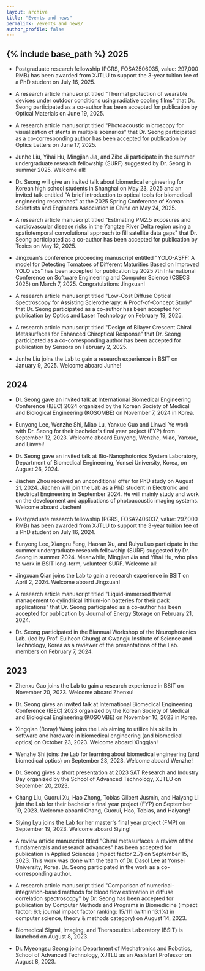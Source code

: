 ```yaml
---
layout: archive
title: "Events and news"
permalink: /events_and_news/
author_profile: false
---
```


{% include base_path %}
2025
-----
* Postgraduate research fellowship (PGRS, FOSA2506035, value: 297,000 RMB) has been awarded from XJTLU to support the 3-year tuition fee of a PhD student on July 16, 2025.   

* A research article manuscript titled "Thermal protection of wearable devices under outdoor conditions using radiative cooling films" that Dr. Seong participated as a co-author has been accepted for publication by Optical Materials on June 19, 2025.    

* A research article manuscript titled "Photoacoustic microscopy for visualization of stents in multiple scenarios" that Dr. Seong participated as a co-corresponding author has been accepted for publication by Optics Letters on June 17, 2025.     

* Junhe Liu, Yihai Hu, Mingjian Jia, and Zibo Ji participate in the summer undergraduate research fellowship (SURF) suggested by Dr. Seong in summer 2025. Welcome all!   

* Dr. Seong will give an invited talk about biomedical engineering for Korean high school students in Shanghai on May 23, 2025 and an invited talk entitled "A brief introduction to optical tools for biomedical engineering researches" at the 2025 Spring Conference of Korean Scientists and Engineers Association in China on May 24, 2025.      

* A research article manuscript titled "Estimating PM2.5 exposures and cardiovascular disease risks in the Yangtze River Delta region using a spatiotemporal convolutional approach to fill satellite data gaps" that Dr. Seong participated as a co-author has been accepted for publication by Toxics on May 12, 2025.     

* Jingxuan's conference proceeding manuscript entitled "YOLO-ASFF: A model for Detecting Tomatoes of Different Maturities Based on Improved YOLO v5s" has been accepted for publication by 2025 7th International Conference on Software Engineering and Computer Science (CSECS 2025) on March 7, 2025. Congratulations Jingxuan!    

* A research article manuscript titled "Low-Cost Diffuse Optical Spectroscopy for Assisting Sclerotherapy: A Proof-of-Concept Study" that Dr. Seong participated as a co-author has been accepted for publication by Optics and Laser Technology on February 19, 2025.   

* A research article manuscript titled "Design of Bilayer Crescent Chiral Metasurfaces for Enhanced Chiroptical Response" that Dr. Seong participated as a co-corresponding author has been accepted for publication by Sensors on February 2, 2025.   

* Junhe Liu joins the Lab to gain a research experience in BSIT on January 9, 2025. Welcome aboard Junhe!


2024
-----
* Dr. Seong gave an invited talk at International Biomedical Engineering Conference (IBEC) 2024 organized by the Korean Society of Medical and Biological Engineering (KOSOMBE) on November 7, 2024 in Korea.   

* Eunyong Lee, Wenzhe Shi, Miao Lu, Yanxue Guo and Linwei Ye work with Dr. Seong for their bachelor's final year project (FYP) from September 12, 2023. Welcome aboard Eunyong, Wenzhe, Miao, Yanxue, and Linwei!   

* Dr. Seong gave an invited talk at Bio-Nanophotonics System Laboratory, Department of Biomedical Engineering, Yonsei University, Korea, on August 26, 2024.    

* Jiachen Zhou received an unconditional offer for PhD study on August 21, 2024. Jiachen will join the Lab as a PhD student in Electronic and Electrical Engineering in September 2024. He will mainly study and work on the development and applications of photoacoustic imaging systems. Welcome aboard Jiachen!   

* Postgraduate research fellowship (PGRS, FOSA2406037, value: 297,000 RMB) has been awarded from XJTLU to support the 3-year tuition fee of a PhD student on July 16, 2024.    

* Eunyong Lee, Xiangru Feng, Haoran Xu, and Ruiyu Luo participate in the summer undergraduate research fellowship (SURF) suggested by Dr. Seong in summer 2024. Meanwhile, Mingjian Jia and Yihai Hu, who plan to work in BSIT long-term, volunteer SURF. Welcome all!    

* Jingxuan Qian joins the Lab to gain a research experience in BSIT on April 2, 2024. Welcome aboard Jingxuan!   

* A research article manuscript titled "Liquid-immersed thermal management to cylindrical lithium-ion batteries for their pack applications" that Dr. Seong participated as a co-author has been accepted for publication by Journal of Energy Storage on February 21, 2024.

* Dr. Seong participated in the Biannual Workshop of the Neurophotonics Lab. (led by Prof. Euiheon Chung) at Gwangju Institute of Science and Technology, Korea as a reviewer of the presentations of the Lab. members on February 7, 2024.


2023
-----
* Zhenxu Gao joins the Lab to gain a research experience in BSIT on November 20, 2023. Welcome aboard Zhenxu!

* Dr. Seong gives an invited talk at International Biomedical Engineering Conference (IBEC) 2023 organized by the Korean Society of Medical and Biological Engineering (KOSOMBE) on November 10, 2023 in Korea.

* Xingqian (Boray) Wang joins the Lab aiming to utilize his skills in software and hardware in biomedical engineering (and biomedical optics) on October 23, 2023. Welcome aboard Xingqian!

* Wenzhe Shi joins the Lab for learning about biomedical engineering (and biomedical optics) on September 23, 2023. Welcome aboard Wenzhe!

* Dr. Seong gives a short presentation at 2023 SAT Research and Industry Day organized by the School of Advanced Technology, XJTLU on September 20, 2023.

* Chang Liu, Guorui Xu, Hao Zhong, Tobias Gilbert Jusmin, and Haiyang Li join the Lab for their bachelor's final year project (FYP) on September 19, 2023. Welcome aboard Chang, Guorui, Hao, Tobias, and Haiyang!

* Siying Lyu joins the Lab for her master's final year project (FMP) on September 19, 2023. Welcome aboard Siying!

* A review article manuscript titled "Chiral metasurfaces: a review of the fundamentals and research advances" has been accepted for publication in Applied Sciences (impact factor 2.7) on September 15, 2023. This work was done with the team of Dr. Dasol Lee at Yonsei University, Korea. Dr. Seong participated in the work as a co-corresponding author.

* A research article manuscript titled "Comparison of numerical-integration-based methods for blood flow estimation in diffuse correlation spectroscopy" by Dr. Seong has been accepted for publication by Computer Methods and Programs in Biomedicine (impact factor: 6.1; journal impact factor ranking: 15/111 (within 13.1%) in computer science, theory & methods category) on August 14, 2023.

* Biomedical Signal, Imaging, and Therapeutics Laboratory (BSIT) is launched on August 8, 2023.

* Dr. Myeongsu Seong joins Department of Mechatronics and Robotics, School of Advanced Technology, XJTLU as an Assistant Professor on August 8, 2023.
